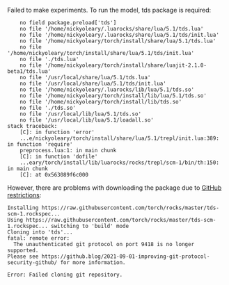 Failed to make experiments. To run the model, tds package is required:  
```/home/nickyoleary/torch/install/bin/luajit: ...e/nickyoleary/torch/install/share/lua/5.1/trepl/init.lua:389: ...e/nickyoleary/torch/install/share/lua/5.1/trepl/init.lua:389: ...e/nickyoleary/torch/install/share/lua/5.1/trepl/init.lua:389: ...e/nickyoleary/torch/install/share/lua/5.1/trepl/init.lua:389: module 'tds' not found:No LuaRocks module found for tds
	no field package.preload['tds']
	no file '/home/nickyoleary/.luarocks/share/lua/5.1/tds.lua'
	no file '/home/nickyoleary/.luarocks/share/lua/5.1/tds/init.lua'
	no file '/home/nickyoleary/torch/install/share/lua/5.1/tds.lua'
	no file '/home/nickyoleary/torch/install/share/lua/5.1/tds/init.lua'
	no file './tds.lua'
	no file '/home/nickyoleary/torch/install/share/luajit-2.1.0-beta1/tds.lua'
	no file '/usr/local/share/lua/5.1/tds.lua'
	no file '/usr/local/share/lua/5.1/tds/init.lua'
	no file '/home/nickyoleary/.luarocks/lib/lua/5.1/tds.so'
	no file '/home/nickyoleary/torch/install/lib/lua/5.1/tds.so'
	no file '/home/nickyoleary/torch/install/lib/tds.so'
	no file './tds.so'
	no file '/usr/local/lib/lua/5.1/tds.so'
	no file '/usr/local/lib/lua/5.1/loadall.so'
stack traceback:
	[C]: in function 'error'
	...e/nickyoleary/torch/install/share/lua/5.1/trepl/init.lua:389: in function 'require'
	preprocess.lua:1: in main chunk
	[C]: in function 'dofile'
	...eary/torch/install/lib/luarocks/rocks/trepl/scm-1/bin/th:150: in main chunk
	[C]: at 0x563089f6c000
```
However, there are problems with downloading the package due to [GitHub restrictions](https://github.blog/2021-09-01-improving-git-protocol-security-github/):  
```
Installing https://raw.githubusercontent.com/torch/rocks/master/tds-scm-1.rockspec...
Using https://raw.githubusercontent.com/torch/rocks/master/tds-scm-1.rockspec... switching to 'build' mode
Cloning into 'tds'...
fatal: remote error: 
  The unauthenticated git protocol on port 9418 is no longer supported.
Please see https://github.blog/2021-09-01-improving-git-protocol-security-github/ for more information.

Error: Failed cloning git repository.
```
